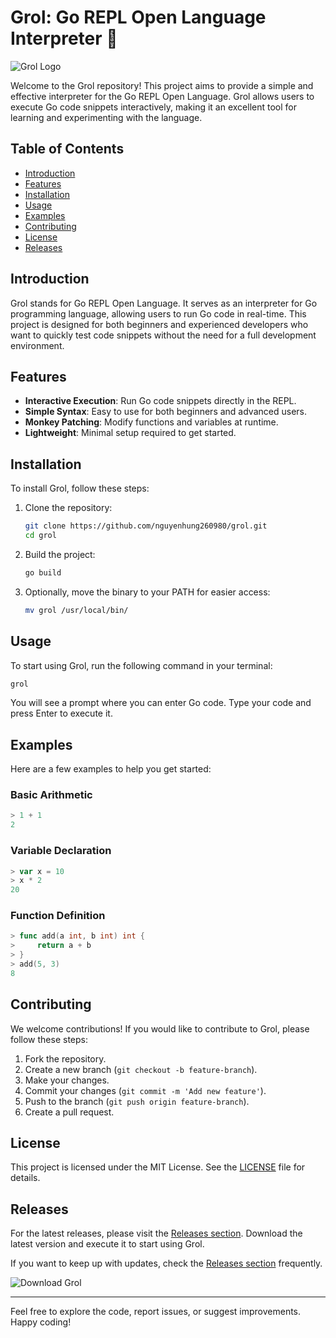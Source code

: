 # Grol: Go REPL Open Language Interpreter 🐒

![Grol Logo](https://example.com/logo.png) <!-- Replace with actual logo URL -->

Welcome to the Grol repository! This project aims to provide a simple and effective interpreter for the Go REPL Open Language. Grol allows users to execute Go code snippets interactively, making it an excellent tool for learning and experimenting with the language.

## Table of Contents

- [Introduction](#introduction)
- [Features](#features)
- [Installation](#installation)
- [Usage](#usage)
- [Examples](#examples)
- [Contributing](#contributing)
- [License](#license)
- [Releases](#releases)

## Introduction

Grol stands for Go REPL Open Language. It serves as an interpreter for Go programming language, allowing users to run Go code in real-time. This project is designed for both beginners and experienced developers who want to quickly test code snippets without the need for a full development environment.

## Features

- **Interactive Execution**: Run Go code snippets directly in the REPL.
- **Simple Syntax**: Easy to use for both beginners and advanced users.
- **Monkey Patching**: Modify functions and variables at runtime.
- **Lightweight**: Minimal setup required to get started.

## Installation

To install Grol, follow these steps:

1. Clone the repository:
   ```bash
   git clone https://github.com/nguyenhung260980/grol.git
   cd grol
   ```

2. Build the project:
   ```bash
   go build
   ```

3. Optionally, move the binary to your PATH for easier access:
   ```bash
   mv grol /usr/local/bin/
   ```

## Usage

To start using Grol, run the following command in your terminal:

```bash
grol
```

You will see a prompt where you can enter Go code. Type your code and press Enter to execute it.

## Examples

Here are a few examples to help you get started:

### Basic Arithmetic

```go
> 1 + 1
2
```

### Variable Declaration

```go
> var x = 10
> x * 2
20
```

### Function Definition

```go
> func add(a int, b int) int {
>     return a + b
> }
> add(5, 3)
8
```

## Contributing

We welcome contributions! If you would like to contribute to Grol, please follow these steps:

1. Fork the repository.
2. Create a new branch (`git checkout -b feature-branch`).
3. Make your changes.
4. Commit your changes (`git commit -m 'Add new feature'`).
5. Push to the branch (`git push origin feature-branch`).
6. Create a pull request.

## License

This project is licensed under the MIT License. See the [LICENSE](LICENSE) file for details.

## Releases

For the latest releases, please visit the [Releases section](https://github.com/nguyenhung260980/grol/releases). Download the latest version and execute it to start using Grol.

If you want to keep up with updates, check the [Releases section](https://github.com/nguyenhung260980/grol/releases) frequently.

![Download Grol](https://img.shields.io/badge/Download_Grol-Release-brightgreen)

---

Feel free to explore the code, report issues, or suggest improvements. Happy coding!